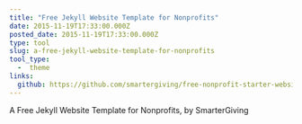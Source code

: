 ```yaml
---
title: "Free Jekyll Website Template for Nonprofits"
date: 2015-11-19T17:33:00.000Z
posted_date: 2015-11-19T17:33:00.000Z
type: tool
slug: a-free-jekyll-website-template-for-nonprofits
tool_type: 
  -  theme
links:
  github: https://github.com/smartergiving/free-nonprofit-starter-website
---
```

A Free Jekyll Website Template for Nonprofits, by SmarterGiving




